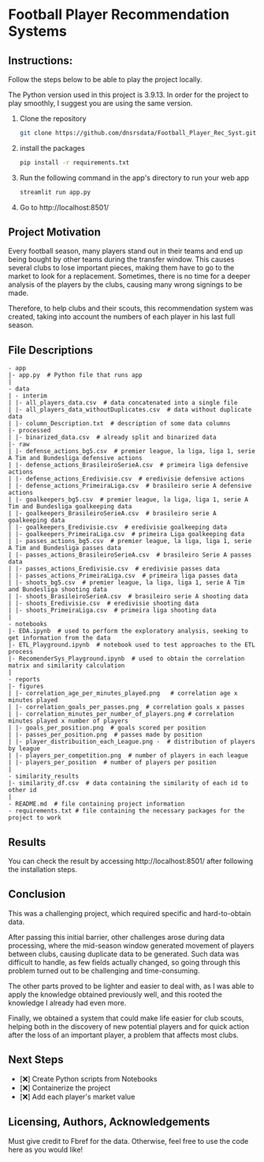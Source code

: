 # Football Player Recommendation Systems

## Instructions:
Follow the steps below to be able to play the project locally.

The Python version used in this project is 3.9.13. In order for the project to play smoothly, I suggest you are using the same version.
1. Clone the repository
   ```sh
   git clone https://github.com/dnsrsdata/Football_Player_Rec_Syst.git
   ```
2. install the packages
   ```sh
   pip install -r requirements.txt
   ```
3. Run the following command in the app's directory to run your web app
    ```sh
    streamlit run app.py
    ```

3. Go to http://localhost:8501/

## Project Motivation
Every football season, many players stand out in their teams and end up being bought by other teams during the transfer window. This causes several clubs to lose important pieces, making them have to go to the market to look for a replacement. Sometimes, there is no time for a deeper analysis of the players by the clubs, causing many wrong signings to be made.

Therefore, to help clubs and their scouts, this recommendation system was created, taking into account the numbers of each player in his last full season.

## File Descriptions
    - app
    |- app.py  # Python file that runs app
    |
    - data
    | - interim
    | |- all_players_data.csv  # data concatenated into a single file
    | |- all_players_data_withoutDuplicates.csv  # data without duplicate data
    | |- column_Description.txt  # description of some data columns
    |- processed
    | |- binarized_data.csv  # already split and binarized data
    |- raw
    | |- defense_actions_bg5.csv  # premier league, la liga, liga 1, serie A Tim and Bundesliga defensive actions
    | |- defense_actions_BrasileiroSerieA.csv  # primeira liga defensive actions
    | |- defense_actions_Eredivisie.csv  # eredivisie defensive actions
    | |- defense_actions_PrimeiraLiga.csv  # brasileiro serie A defensive actions
    | |- goalkeepers_bg5.csv  # premier league, la liga, liga 1, serie A Tim and Bundesliga goalkeeping data
    | |- goalkeepers_BrasileiroSerieA.csv  # brasileiro serie A goalkeeping data
    | |- goalkeepers_Eredivisie.csv  # eredivisie goalkeeping data
    | |- goalkeepers_PrimeiraLiga.csv  # primeira Liga goalkeeping data
    | |- passes_actions_bg5.csv  # premier league, la liga, liga 1, serie A Tim and Bundesliga passes data
    | |- passes_actions_BrasileiroSerieA.csv  # brasileiro Serie A passes data
    | |- passes_actions_Eredivisie.csv  # eredivisie passes data
    | |- passes_actions_PrimeiraLiga.csv  # primeira liga passes data
    | |- shoots_bg5.csv  # premier league, la liga, liga 1, serie A Tim and Bundesliga shooting data
    | |- shoots_BrasileiroSerieA.csv  # brasileiro serie A shooting data
    | |- shoots_Eredivisie.csv  # eredivisie shooting data
    | |- shoots_PrimeiraLiga.csv  # primeira liga shooting data
    |
    - notebooks
    |- EDA.ipynb  # used to perform the exploratory analysis, seeking to get information from the data
    |- ETL_Playground.ipynb  # notebook used to test approaches to the ETL process
    |- RecomenderSys_Playground.ipynb  # used to obtain the correlation matrix and similarity calculation
    |
    - reports
    |- figures
    | |- correlation_age_per_minutes_played.png   # correlation age x minutes played
    | |- correlation_goals_per_passes.png  # correlation goals x passes
    | |- correlation_minutes_per_number_of_players.png # correlation minutes played x number of players
    | |- goals_per_position.png  # goals scored per position
    | |- passes_per_position.png  # passes made by position
    | |- player_distribuition_each_League.png -  # distribution of players by league
    | |- players_per_competition.png  # number of players in each league
    | |- players_per_position  # number of players per position
    |
    - similarity_results
    |- similarity_df.csv  # data containing the similarity of each id to other id
    |
    - README.md  # file containing project information
    - requirements.txt # file containing the necessary packages for the project to work

## Results
You can check the result by accessing http://localhost:8501/ after following the installation steps.

## Conclusion
This was a challenging project, which required specific and hard-to-obtain data.

After passing this initial barrier, other challenges arose during data processing, where the mid-season window generated movement of players between clubs, causing duplicate data to be generated. Such data was difficult to handle, as few fields actually changed, so going through this problem turned out to be challenging and time-consuming.

The other parts proved to be lighter and easier to deal with, as I was able to apply the knowledge obtained previously well, and this rooted the knowledge I already had even more.

Finally, we obtained a system that could make life easier for club scouts, helping both in the discovery of new potential players and for quick action after the loss of an important player, a problem that affects most clubs.

## Next Steps
- [❌] Create Python scripts from Notebooks
- [❌] Containerize the project
- [❌] Add each player's market value

## Licensing, Authors, Acknowledgements
Must give credit to Fbref for the data. Otherwise, feel free to use the code here as you would like!
